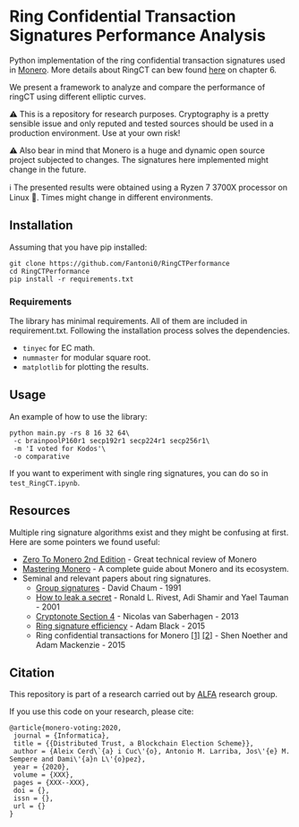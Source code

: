 # Ring Confidential Transaction Signatures Performance Analysis
Python implementation of the ring confidential transaction signatures used in [Monero](https://github.com/monero-project/monero).
More details about RingCT can bew found [here](https://web.getmonero.org/library/Zero-to-Monero-2-0-0.pdf) on chapter 6.

We present a framework to analyze and compare the performance of ringCT using different elliptic curves.

:warning: This is a repository for research purposes. Cryptography is a pretty sensible issue and only reputed and tested sources should be used in a production environment. Use at your own risk!

:warning: Also bear in mind that Monero is a huge and dynamic open source project subjected to changes. The signatures here implemented might change in the future.

:information_source: The presented results were obtained using a Ryzen 7 3700X processor on Linux :penguin:. Times might change in different environments.

## Installation
Assuming that you have pip installed: 
```
git clone https://github.com/Fantoni0/RingCTPerformance
cd RingCTPerformance
pip install -r requirements.txt
```

### Requirements
The library has minimal requirements. All of them are included in requirement.txt.
Following the installation process solves the dependencies.
- `tinyec` for EC math.
- `nummaster` for modular square root.
- `matplotlib` for plotting the results.

## Usage
An example of how to use the library:
```
python main.py -rs 8 16 32 64\ 
 -c brainpoolP160r1 secp192r1 secp224r1 secp256r1\
 -m 'I voted for Kodos'\ 
 -o comparative
```
If you want to experiment with single ring signatures, you can do so in `test_RingCT.ipynb`.  
## Resources
Multiple ring signature algorithms exist and they might be confusing at first. Here are some pointers we found useful: 
* [Zero To Monero 2nd Edition](https://web.getmonero.org/library/Zero-to-Monero-2-0-0.pdf) - Great technical review of Monero
* [Mastering Monero](https://masteringmonero.com/free-download.html) - A complete guide about Monero and its ecosystem.
* Seminal and relevant papers about ring signatures.
    * [Group signatures](https://link.springer.com/content/pdf/10.1007/3-540-46416-6_22.pdf) - David Chaum - 1991
    * [How to leak a secret](https://link.springer.com/content/pdf/10.1007%252F3-540-45682-1_32.pdf) - Ronald L. Rivest, Adi Shamir and Yael Tauman - 2001
    * [Cryptonote Section 4](https://cryptonote.org/whitepaper.pdf) - Nicolas van Saberhagen - 2013
    * [Ring signature efficiency](https://bitcointalk.org/index.php?topic=972541.msg10619684#msg10619684) - Adam Black - 2015
    * Ring confidential transactions for Monero [[1]](https://www.researchgate.net/publication/311865049_Ring_Confidential_Transactions) [[2]](https://eprint.iacr.org/2015/1098.pdf) - Shen Noether and Adam Mackenzie - 2015

 

## Citation
This repository is part of a research carried out by [ALFA](https://alfa.webs.upv.es/) research group.

If you use this code on your research, please cite:
```
@article{monero-voting:2020,
 journal = {Informatica},
 title = {{Distributed Trust, a Blockchain Election Scheme}},
 author = {Aleix Cerd\`{a} i Cuc\'{o}, Antonio M. Larriba, Jos\'{e} M. Sempere and Dami\'{a}n L\'{o}pez},
 year = {2020},
 volume = {XXX},
 pages = {XXX--XXX},
 doi = {},
 issn = {},
 url = {}
}
```        

 


